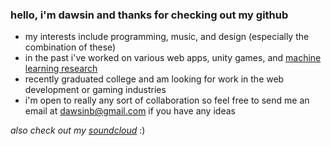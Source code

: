 ### hello, i'm dawsin and thanks for checking out my github
- my interests include programming, music, and design (especially the combination of these)
- in the past i've worked on various web apps, unity games, and [machine learning research](https://arxiv.org/abs/2006.12463)
- recently graduated college and am looking for work in the web development or gaming industries
- i'm open to really any sort of collaboration so feel free to send me an email at [dawsinb@gmail.com](dawsinb@gmail.com) if you have any ideas

*also check out my [soundcloud](https://soundcloud.com/im_ok)* :)


<!---
Dawsinb/Dawsinb is a ✨ special ✨ repository because its `README.md` (this file) appears on your GitHub profile.
You can click the Preview link to take a look at your changes.
--->
